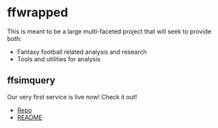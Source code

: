 # ffwrapped
This is meant to be a large multi-faceted project that will seek to provide both:
- Fantasy football related analysis and research
- Tools and utilities for analysis

## ffsimquery
Our very first service is live now! Check it out!
- [Repo](src/modules/simQuery)
- [README](src/modules/simQuery/ffsimquery.md)

